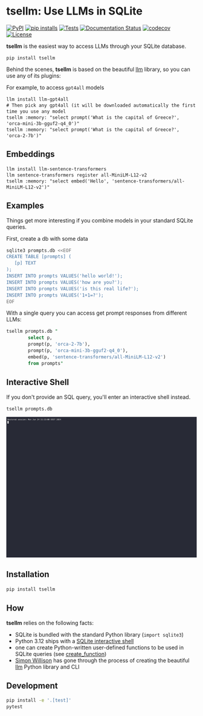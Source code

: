 # tsellm: Use LLMs in SQLite

[![PyPI](https://img.shields.io/pypi/v/tsellm.svg)](https://pypi.org/project/tsellm/)
[![pip installs](https://img.shields.io/pypi/dm/tsellm?label=pip%20installs)](https://pypi.org/project/tsellm/)
[![Tests](https://github.com/Florents-Tselai/tsellm/workflows/Test/badge.svg)](https://github.com/Florents-Tselai/tsellm/actions?query=workflow%3ATest)
[![Documentation Status](https://readthedocs.org/projects/tsellm/badge/?version=stable)](http://tsellm.tselai.com/en/stable/?badge=stable)
[![codecov](https://codecov.io/gh/Florents-Tselai/tsellm/branch/main/graph/badge.svg)](https://codecov.io/gh/Florents-Tselai/tsellm)
[![License](https://img.shields.io/badge/BSD%20license-blue.svg)](https://github.com/Florents-Tselai/tsellm/blob/main/LICENSE)

**tsellm** is the easiest way to access LLMs through your SQLite database.

```shell
pip install tsellm
```

Behind the scenes, **tsellm** is based on the beautiful [llm](https://llm.datasette.io) library,
so you can use any of its plugins:

For example, to access `gpt4all` models

```shell
llm install llm-gpt4all
# Then pick any gpt4all (it will be downloaded automatically the first time you use any model
tsellm :memory: "select prompt('What is the capital of Greece?', 'orca-mini-3b-gguf2-q4_0')"
tsellm :memory: "select prompt('What is the capital of Greece?', 'orca-2-7b')"
```

## Embeddings

```shell
llm install llm-sentence-transformers
llm sentence-transformers register all-MiniLM-L12-v2
tsellm :memory: "select embed('Hello', 'sentence-transformers/all-MiniLM-L12-v2')"
```

## Examples

Things get more interesting if you
combine models in your standard SQLite queries.

First, create a db with some data

```bash
sqlite3 prompts.db <<EOF
CREATE TABLE [prompts] (
   [p] TEXT
);
INSERT INTO prompts VALUES('hello world!');
INSERT INTO prompts VALUES('how are you?');
INSERT INTO prompts VALUES('is this real life?');
INSERT INTO prompts VALUES('1+1=?');
EOF
```

With a single query you can access get prompt 
responses from different LLMs:

```sql
tsellm prompts.db "
        select p,
        prompt(p, 'orca-2-7b'),
        prompt(p, 'orca-mini-3b-gguf2-q4_0'),
        embed(p, 'sentence-transformers/all-MiniLM-L12-v2') 
        from prompts"
```

## Interactive Shell

If you don't provide an SQL query,
you'll enter an interactive shell instead.

```shell
tsellm prompts.db
```

![til](./tsellm-demo.gif)

## Installation

```bash
pip install tsellm
```

## How

**tsellm** relies on the following facts:

* SQLite is bundled with the standard Python library (`import sqlite3`)
* Python 3.12 ships with a [SQLite interactive shell](https://docs.python.org/3/library/sqlite3.html#command-line-interface)
* one can create Python-written user-defined functions to be used in SQLite 
  queries (see [create_function](https://github.com/simonw/llm))
* [Simon Willison](https://github.com/simonw/) has gone through the process of 
  creating the beautiful [llm](https://github.com/simonw/llm) Python 
  library and CLI

## Development

```bash
pip install -e '.[test]'
pytest
```

